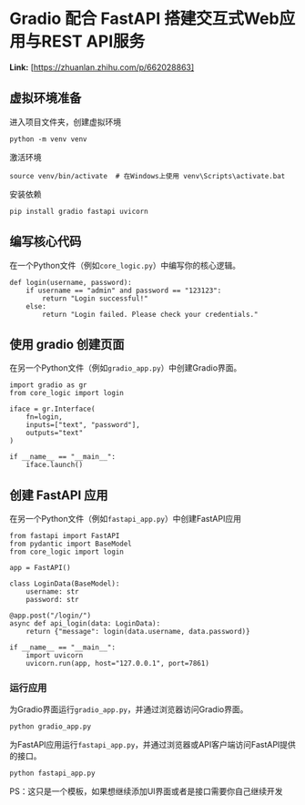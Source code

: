 # Gradio 配合 FastAPI 搭建交互式Web应用与REST API服务



 **Link:** [https://zhuanlan.zhihu.com/p/662028863]

## 虚拟环境准备  

进入项目文件夹，创建虚拟环境

```
python -m venv venv
```

激活环境

```
source venv/bin/activate  # 在Windows上使用 venv\Scripts\activate.bat
```

安装依赖

```
pip install gradio fastapi uvicorn
```
## 编写核心代码  

在一个Python文件（例如`core_logic.py`）中编写你的核心逻辑。

```
def login(username, password):
    if username == "admin" and password == "123123":
        return "Login successful!"
    else:
        return "Login failed. Please check your credentials."
```
## 使用 gradio 创建页面  

在另一个Python文件（例如`gradio_app.py`）中创建Gradio界面。

```
import gradio as gr
from core_logic import login

iface = gr.Interface(
    fn=login,
    inputs=["text", "password"],
    outputs="text"
)

if __name__ == "__main__":
    iface.launch()
```
## 创建 FastAPI 应用  

在另一个Python文件（例如`fastapi_app.py`）中创建FastAPI应用

```
from fastapi import FastAPI
from pydantic import BaseModel
from core_logic import login

app = FastAPI()

class LoginData(BaseModel):
    username: str
    password: str

@app.post("/login/")
async def api_login(data: LoginData):
    return {"message": login(data.username, data.password)}

if __name__ == "__main__":
    import uvicorn
    uvicorn.run(app, host="127.0.0.1", port=7861)

```
### 运行应用  

为Gradio界面运行`gradio_app.py`，并通过浏览器访问Gradio界面。

```
python gradio_app.py 
```

为FastAPI应用运行`fastapi_app.py`，并通过浏览器或API客户端访问FastAPI提供的接口。

```
python fastapi_app.py 
```

  


PS：这只是一个模板，如果想继续添加UI界面或者是接口需要你自己继续开发

